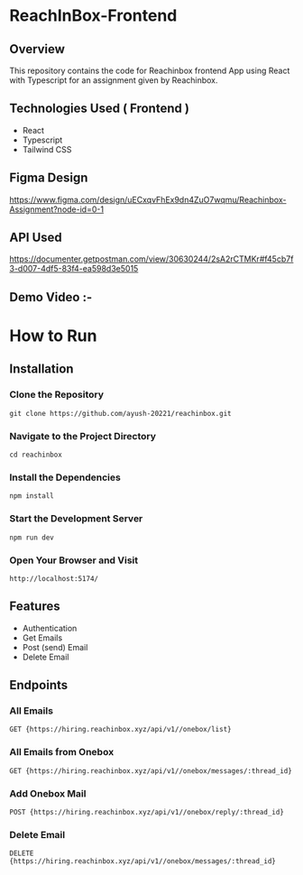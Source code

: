 # ReachInBox-Frontend

## Overview
This repository contains the code for Reachinbox frontend  App using React with Typescript for an assignment given by Reachinbox.

## Technologies Used ( Frontend )
  - React
  - Typescript
  - Tailwind CSS

## Figma Design
https://www.figma.com/design/uECxqvFhEx9dn4ZuO7wqmu/Reachinbox-Assignment?node-id=0-1

## API Used  
https://documenter.getpostman.com/view/30630244/2sA2rCTMKr#f45cb7f3-d007-4df5-83f4-ea598d3e5015


## Demo Video :- 




 # How to Run <br/>
 
<h2>Installation</h2>
  
<h3>Clone the Repository</h3>
<pre><code>git clone https://github.com/ayush-20221/reachinbox.git</code></pre>

<h3>Navigate to the Project Directory</h3>
<pre><code>cd reachinbox</code></pre>

<h3>Install the Dependencies</h3>
<pre><code>npm install</code></pre>

<h3>Start the Development Server</h3>
<pre><code>npm run dev</code></pre>

<h3>Open Your Browser and Visit</h3>
<pre><code>http://localhost:5174/</code></pre>

  

 
  

   ## Features 
   
  - Authentication
  - Get Emails
  - Post (send) Email
  - Delete Email


   <h2>Endpoints</h2>
   <h3>All Emails</h3>
   <pre><code>GET {https://hiring.reachinbox.xyz/api/v1//onebox/list} </code></pre>

   <h3>All Emails from Onebox</h3>
   <pre><code>GET {https://hiring.reachinbox.xyz/api/v1//onebox/messages/:thread_id} </code></pre>

   <h3>Add Onebox Mail</h3>
   <pre><code>POST {https://hiring.reachinbox.xyz/api/v1//onebox/reply/:thread_id} </code></pre>

   <h3>Delete Email</h3>
   <pre><code>DELETE {https://hiring.reachinbox.xyz/api/v1//onebox/messages/:thread_id} </code></pre>

 

  
  
